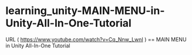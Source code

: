 # learning_unity-MAIN-MENU-in-Unity-All-In-One-Tutorial
 URL (  https://www.youtube.com/watch?v=Cq_Nnw_LwnI )  == MAIN MENU in Unity  All-In-One Tutorial 
